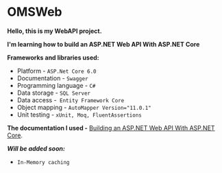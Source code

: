 # OMSWeb

**Hello, this is my WebAPI project.**

**I'm learning how to build an ASP.NET Web API With ASP.NET Core**

**Frameworks and libraries used:**
+ Platform - ` ASP.Net Core 6.0 `
+ Documentation - `Swagger`
+ Programming language - `C#`
+ Data storage - `SQL Server`
+ Data access -` Entity Framework Core`
+ Object mapping - `AutoMapper Version="11.0.1"`
+ Unit testing - `xUnit, Moq, FluentAssertions` 

**The documentation I used -**
[Building an ASP.NET Web API With ASP.NET Core](https://www.toptal.com/asp-dot-net/asp-net-web-api-tutorial).

***Will be added soon:***

+ `In-Memory caching`
